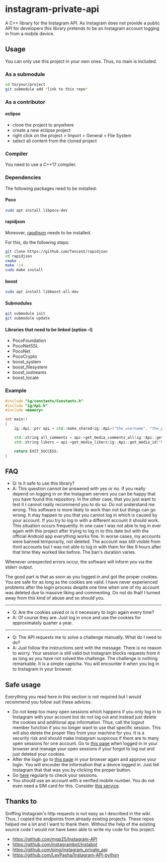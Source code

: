 # instagram-private-api
A C++ library for the Instagram API. As Instagram does not provide a public API for developers this library pretends to be an Instagram account logging in from a mobile device.

## Usage
You can only use this project in your own ones. Thus, no main is included.

### As a submodule
```sh
cd to/your/project
git submodule add *link to this repo*
```

### As a contributor
#### eclipse
* clone the project to anywhere
* create a new eclipse project
* right click on the project > Import > General > File System
* select all content from the cloned project

### Compiler
You need to use a C++17 compiler.

### Dependencies
The following packages need to be installed:

#### Poco
```sh
sudo apt install libpoco-dev
```

#### rapidjson
Moreover, [rapdijson](https://github.com/Tencent/rapidjson) needs to be installed.

For this, do the following steps:
```sh
git clone https://github.com/Tencent/rapidjson
cd rapidjson
cmake .
make -j4
sudo make install
```

#### boost
```sh
sudo apt install libboost-all-dev
```

#### Submodules
```sh
git submodule init
git submodule update
```

#### Libraries that need to be linked (option -l)
* PocoFoundation
* PocoNetSSL
* PocoNet
* PocoCrypto
* boost_system
* boost_filesystem
* boost_iostreams
* boost_locale

### Example
```cpp
#include "ig/constants/Constants.h"
#include "ig/Api.h"
#include <memory>

int main()
{
	ig::Api::ptr api = std::make_shared<ig::Api>("the_username", "the_password", ig::Constants::files_folder);

	std::string all_comments = api->get_media_comments_all(ig::Api::get_media_id("https://www.instagram.com/p/B6WuipPF2H-/"));
	std::string likers = api->get_media_likers(ig::Api::get_media_id("https://www.instagram.com/p/B6bV0_ygLQe/"));

	return EXIT_SUCCESS;
}
```

## FAQ
* Q: Is it safe to use this library?
* A: This question cannot be answered with yes or no. If you really depend on logging in on the Instagram servers you can be happy that you have found this repository. In the other case, that you just want to test it I cannot really recommend you to do so. Do not understand me wrong. This software is more likely to work than not but things can go wrong. It may happen to you that you cannot log in which is caused by your account. If you try to log in with a different account it should work. This situation occurs frequently. In one case I was not able to log in ever again with this project after trying to log in to this date but with the official Android app everything works fine. In worse cases, my accounts were banned temporarily, not deleted. The account was still visible from third accounts but I was not able to log in with them for like 9 hours after that time they worked like before. The ban's duration varies.

Whenever unexpected errors occur, the software will inform you via the stderr output.

The good part is that as soon as you logged in and got the proper cookies. You are safe for as long as the cookies are valid. I have never experienced problems after the login process despite one time when one of my account was deleted due to massive liking and commenting. Do not do that! I turned away from this kind of abuse and so should you.
***
* Q: Are the cookies saved or is it necessary to login again every time?
* A: Of course they are. Just log in once and use the cookies for approximately quarter a year.
***
* Q: The API requests me to solve a challenge manually. What do I need to do?
* A: Just follow the instructions sent with the message. There is no reason to worry. Your session is still valid but Instagram blocks requests from it as long as you have not solved the challenge. The challenge is nothing remarkable. It is a simple captcha. You will encounter it when you log in to Instagram in your browser.

## Safe usage
Everything you read here in this section is not required but I would recommend you follow suit these advices.
* Do not keep too many open sessions which happens if you only log in to Instagram with your account but do not log out and instead just delete the cookies and additional app information. Thus, call the logout member function if you no longer want to use that specific session. This will also delete the proper files from your machine for you. It is a security risk and should make Instagram suspicous if there are to many open sessions for one account. Go to [this page](https://www.instagram.com/session/login_activity/) when logged in in your browser and manage your open sessions if your forgot to log out and just deleted your cookies.
* After the login go to [this page](https://www.instagram.com/session/login_activity/) in your browser again and approve your login. You will encouter the information that a device logged in. Just tell Instagram that that was you by clicking the proper button.
* Go [here](https://www.instagram.com/session/login_activity/) regularly to check your sessions.
* You should use an account with a verified mobile number. You do not even need a SIM card for this. Consider [this service](https://sms-activate.ru/en/).

## Thanks to
Sniffing Instagram's http requests is not easy as I described in the wiki. Thus, I copied the endpoints from already existing projects. These repos helped me a lot and I want to thank them. Without the help of the existing source code I would not have been able to write my code for this project.
* https://github.com/mgp25/Instagram-API
* https://github.com/instagrambot/instabot
* https://github.com/ping/instagram_private_api
* https://github.com/LevPasha/Instagram-API-python
